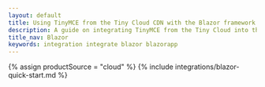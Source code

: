 ```yaml
---
layout: default
title: Using TinyMCE from the Tiny Cloud CDN with the Blazor framework
description: A guide on integrating TinyMCE from the Tiny Cloud into the Blazor framework.
title_nav: Blazor
keywords: integration integrate blazor blazorapp
---
```


{% assign productSource = "cloud" %}
{% include integrations/blazor-quick-start.md %}
